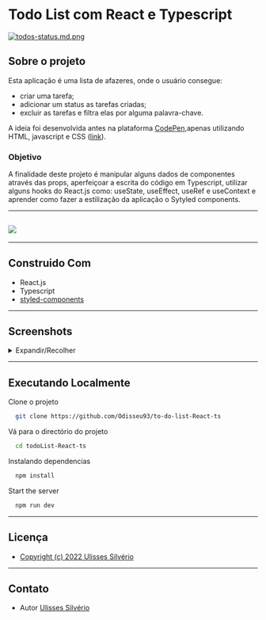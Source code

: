 # Todo List com React e Typescript
[![todos-status.md.png](https://www.imagemhost.com.br/images/2022/12/07/todos-status.md.png)](https://www.imagemhost.com.br/image/rQj1CU)
## Sobre o projeto
Esta aplicação é uma lista de afazeres, onde o usuário consegue:
- criar uma tarefa; 
- adicionar um status as tarefas criadas; 
- excluir as tarefas e filtra elas por alguma palavra-chave.

A ideia foi desenvolvida antes na plataforma [CodePen](https://codepen.io/),apenas utilizando HTML, javascript e CSS ([link](https://codepen.io/odisseu93/pen/vYjqjJJ)). 

### Objetivo 
A finalidade deste projeto é manipular alguns dados de componentes através das props, aperfeiçoar a escrita do código em Typescript, utilizar alguns hooks do React.js como: useState, useEffect, useRef e useContext e aprender como fazer a estilização da aplicação o Sytyled components.
***
## <img src="http://img.shields.io/static/v1?label=status&message=EM%20DESENVOLVIMENTO&color=orange&style=for-the-badge"/>
***
## Construido Com
- React.js
- Typescript
- [styled-components](https://styled-components.com/docs/basics#installation)
***
## Screenshots
<details>
  <summary>Expandir/Recolher</summary>

**Tela padrão**

[![desktop-default.md.png](https://www.imagemhost.com.br/images/2022/12/07/desktop-default.md.png)](https://www.imagemhost.com.br/image/rQjJdJ)
***
**Modal**

[![modal.md.png](https://www.imagemhost.com.br/images/2022/12/07/modal.md.png)](https://www.imagemhost.com.br/image/rQj00y)
***
**Todos status disponíveis para os cards**

[![todos-status.md.png](https://www.imagemhost.com.br/images/2022/12/07/todos-status.md.png)](https://www.imagemhost.com.br/image/rQj1CU)
***
**Tela Mobile**

[![mobile.md.png](https://www.imagemhost.com.br/images/2022/12/07/mobile.md.png)](https://www.imagemhost.com.br/image/rQj9bG)
***

</details>

***
## Executando Localmente

Clone o projeto

```bash
  git clone https://github.com/Odisseu93/to-do-list-React-ts
```

Vá para o directório do projeto

```bash
  cd todoList-React-ts
```

Instalando dependencias

```bash
  npm install
```

Start the server

```bash
  npm run dev
```
***
## Licença
- [Copyright (c) 2022 Ulisses Silvério](LICENSE.md)
***

## Contato
- Autor [Ulisses Silvério](https://linktr.ee/ulissessilverio)
